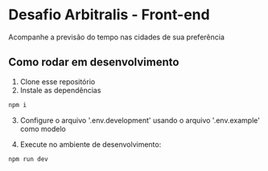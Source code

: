 # Desafio Arbitralis - Front-end

Acompanhe a previsão do tempo nas cidades de sua preferência

## Como rodar em desenvolvimento

1. Clone esse repositório
2. Instale as dependências

```bash
npm i
```

3. Configure o arquivo '.env.development' usando o arquivo '.env.example' como modelo

4. Execute no ambiente de desenvolvimento:

```bash
npm run dev
```
